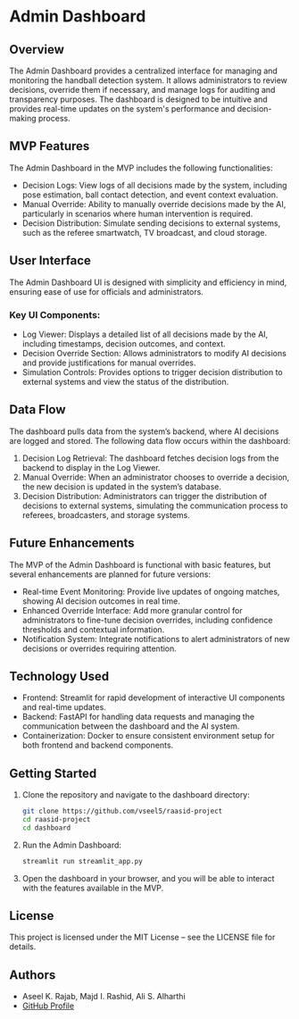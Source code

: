# Admin Dashboard

## Overview
The Admin Dashboard provides a centralized interface for managing and monitoring the handball detection system. It allows administrators to review decisions, override them if necessary, and manage logs for auditing and transparency purposes. The dashboard is designed to be intuitive and provides real-time updates on the system's performance and decision-making process.

## MVP Features
The Admin Dashboard in the MVP includes the following functionalities:

- Decision Logs: View logs of all decisions made by the system, including pose estimation, ball contact detection, and event context evaluation.
- Manual Override: Ability to manually override decisions made by the AI, particularly in scenarios where human intervention is required.
- Decision Distribution: Simulate sending decisions to external systems, such as the referee smartwatch, TV broadcast, and cloud storage.

## User Interface
The Admin Dashboard UI is designed with simplicity and efficiency in mind, ensuring ease of use for officials and administrators.

### Key UI Components:
- Log Viewer: Displays a detailed list of all decisions made by the AI, including timestamps, decision outcomes, and context.
- Decision Override Section: Allows administrators to modify AI decisions and provide justifications for manual overrides.
- Simulation Controls: Provides options to trigger decision distribution to external systems and view the status of the distribution.

## Data Flow
The dashboard pulls data from the system’s backend, where AI decisions are logged and stored. The following data flow occurs within the dashboard:

1. Decision Log Retrieval: The dashboard fetches decision logs from the backend to display in the Log Viewer.
2. Manual Override: When an administrator chooses to override a decision, the new decision is updated in the system’s database.
3. Decision Distribution: Administrators can trigger the distribution of decisions to external systems, simulating the communication process to referees, broadcasters, and storage systems.

## Future Enhancements
The MVP of the Admin Dashboard is functional with basic features, but several enhancements are planned for future versions:

- Real-time Event Monitoring: Provide live updates of ongoing matches, showing AI decision outcomes in real time.
- Enhanced Override Interface: Add more granular control for administrators to fine-tune decision overrides, including confidence thresholds and contextual information.
- Notification System: Integrate notifications to alert administrators of new decisions or overrides requiring attention.

## Technology Used
- Frontend: Streamlit for rapid development of interactive UI components and real-time updates.
- Backend: FastAPI for handling data requests and managing the communication between the dashboard and the AI system.
- Containerization: Docker to ensure consistent environment setup for both frontend and backend components.

## Getting Started
1. Clone the repository and navigate to the dashboard directory:
   ```bash
   git clone https://github.com/vseel5/raasid-project
   cd raasid-project
   cd dashboard
   ```

2. Run the Admin Dashboard:
   ```bash
   streamlit run streamlit_app.py
   ```

3. Open the dashboard in your browser, and you will be able to interact with the features available in the MVP.

## License
This project is licensed under the MIT License – see the LICENSE file for details.

## Authors
- Aseel K. Rajab, Majd I. Rashid, Ali S. Alharthi
- [GitHub Profile](https://github.com/vseel5/raasid-project)

